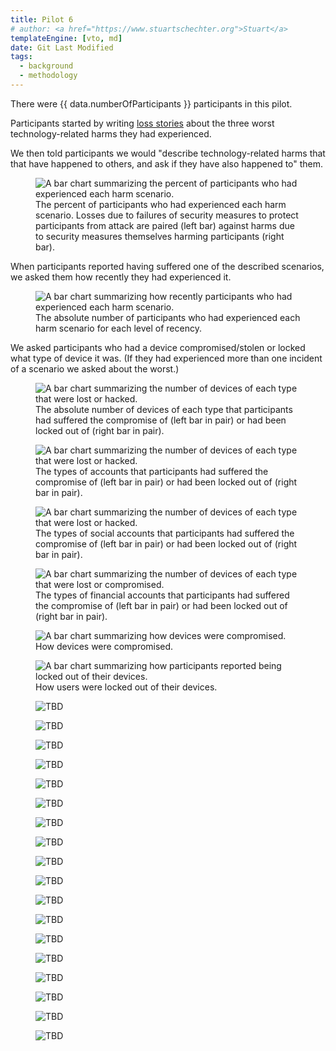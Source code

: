 ```yaml
---
title: Pilot 6
# author: <a href="https://www.stuartschechter.org">Stuart</a>
templateEngine: [vto, md]
date: Git Last Modified
tags:
  - background
  - methodology
---
```


There were {{ data.numberOfParticipants }} participants in this pilot.

Participants started by writing [loss stories](./loss-stories.md) about the three worst technology-related harms they had experienced.


We then told participants we would "describe technology-related harms that that have happened to others, and ask if they have also happened to" them.

<figure>
  <img src="/graphs/pilot6/scenario-bar-chart.svg" alt="A bar chart summarizing the percent of participants who had experienced each harm scenario."/>
  <figcaption>The percent of participants who had experienced each harm scenario. Losses due to failures of security measures to protect participants from attack are paired (left bar) against harms due to security measures themselves harming participants (right bar).</figcaption>
</figure>

When participants reported having suffered one of the described scenarios, we asked them how recently they had experienced it.

<figure>
  <img src="/graphs/pilot6/scenario-recency-bar-chart.svg" alt="A bar chart summarizing how recently participants who had experienced each harm scenario."/>
  <figcaption>The absolute number of participants who had experienced each harm scenario for each level of recency.</figcaption>
</figure>

We asked participants who had a device compromised/stolen or locked what type of device it was. (If they had experienced more than one incident of a scenario we asked about the worst.)

<figure>
  <img src="/graphs/pilot6/device-bar-chart.svg" alt="A bar chart summarizing the number of devices of each type that were lost or hacked."/>
  <figcaption>The absolute number of devices of each type that participants had suffered the compromise of (left bar in pair) or had been locked out of (right bar in pair).</figcaption>
</figure>


<figure>
  <img src="/graphs/pilot6/account-type-bar-chart.svg" alt="A bar chart summarizing the number of devices of each type that were lost or hacked."/>
  <figcaption>The types of accounts that participants had suffered the compromise of (left bar in pair) or had been locked out of (right bar in pair).</figcaption>
</figure>

<figure>
  <img src="/graphs/pilot6/social-account-type-bar-chart.svg" alt="A bar chart summarizing the number of devices of each type that were lost or hacked."/>
  <figcaption>The types of social accounts that participants had suffered the compromise of (left bar in pair) or had been locked out of (right bar in pair).</figcaption>
</figure>

<figure>
  <img src="/graphs/pilot6/financial-account-type-bar-chart.svg" alt="A bar chart summarizing the number of devices of each type that were lost or compromised."/>
  <figcaption>The types of financial accounts that participants had suffered the compromise of (left bar in pair) or had been locked out of (right bar in pair).</figcaption>
</figure>

<figure>
  <img src="/graphs/pilot6/hacked-device-how-bar-chart.svg" alt="A bar chart summarizing how devices were compromised."/>
  <figcaption>How devices were compromised.</figcaption>
</figure>

<figure>
  <img src="/graphs/pilot6/locked-device-how-bar-chart.svg" alt="A bar chart summarizing how participants reported being locked out of their devices."/>
  <figcaption>How users were locked out of their devices.</figcaption>
</figure>

<figure><img src="/graphs/pilot6/locked-device-recdat-bar-chart.svg" alt="TBD"/></figure>
<figure><img src="/graphs/pilot6/locked-device-rec-bar-chart.svg" alt="TBD"/></figure>

<figure><img src="/graphs/pilot6/hacked-acct-how-bar-chart.svg" alt="TBD"/></figure>
<figure><img src="/graphs/pilot6/hacked-acct-type-bar-chart.svg" alt="TBD"/></figure>
<figure><img src="/graphs/pilot6/hacked-acct-rec-bar-chart.svg" alt="TBD"/></figure>
<figure><img src="/graphs/pilot6/locked-acct-how-bar-chart.svg" alt="TBD"/></figure>
<figure><img src="/graphs/pilot6/locked-acct-type-bar-chart.svg" alt="TBD"/></figure>
<figure><img src="/graphs/pilot6/locked-acct-duration-bar-chart.svg" alt="TBD"/></figure>

<figure><img src="/graphs/pilot6/hacked-soc-how-bar-chart.svg" alt="TBD"/></figure>
<figure><img src="/graphs/pilot6/hacked-soc-type-bar-chart.svg" alt="TBD"/></figure>
<figure><img src="/graphs/pilot6/locked-soc-how-bar-chart.svg" alt="TBD"/></figure>
<figure><img src="/graphs/pilot6/locked-soc-type-bar-chart.svg" alt="TBD"/></figure>
<figure><img src="/graphs/pilot6/locked-soc-duration-bar-chart.svg" alt="TBD"/></figure>

<figure><img src="/graphs/pilot6/hacked-bank-how-bar-chart.svg" alt="TBD"/></figure>
<figure><img src="/graphs/pilot6/hacked-bank-type-bar-chart.svg" alt="TBD"/></figure>
<figure><img src="/graphs/pilot6/locked-bank-how-bar-chart.svg" alt="TBD"/></figure>
<figure><img src="/graphs/pilot6/locked-bank-type-bar-chart.svg" alt="TBD"/></figure>
<figure><img src="/graphs/pilot6/locked-bank-dur-bar-chart.svg" alt="TBD"/></figure>
